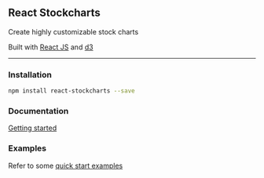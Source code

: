 ## React Stockcharts

Create highly customizable stock charts

Built with [React JS](http://facebook.github.io/react/) and [d3](http://d3js.org/)

---

### Installation
```sh
npm install react-stockcharts --save
```

### Documentation

[Getting started](http://rrag.github.io/react-stockcharts/documentation.html#/getting_started)

### Examples

Refer to some [quick start examples](http://rrag.github.io/react-stockcharts/documentation.html#/quick_start_examples)

